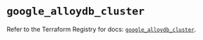 # `google_alloydb_cluster`

Refer to the Terraform Registry for docs: [`google_alloydb_cluster`](https://registry.terraform.io/providers/hashicorp/google-beta/5.21.0/docs/resources/google_alloydb_cluster).
